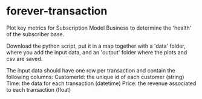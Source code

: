 # forever-transaction
Plot key metrics for Subscription Model Business to determine the 'health' of the subscriber base.

Download the python script, put it in a map together with a 'data' folder, where you add the input data, and an 'output' folder where the plots and csv are saved.

The input data should have one row per transaction and contain the following columns:
CustomerId: the unique id of each customer (string)
Time: the data for each transaction (datetime)
Price: the revenue associated to each transaction (float)
